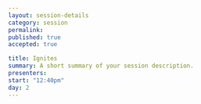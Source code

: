 ```yaml
---
layout: session-details
category: session
permalink:
published: true
accepted: true

title: Ignites
summary: A short summary of your session description.
presenters: 
start: "12:40pm"
day: 2
---
```



